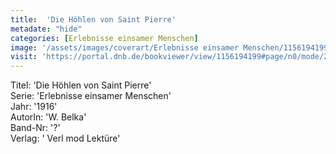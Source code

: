 ```yaml
---
title:  'Die Höhlen von Saint Pierre'
metadate: "hide"
categories: [Erlebnisse einsamer Menschen]
image: '/assets/images/coverart/Erlebnisse einsamer Menschen/1156194199_00000010.jpg'
visit: 'https://portal.dnb.de/bookviewer/view/1156194199#page/n0/mode/2up'
---
```

Titel: 'Die Höhlen von Saint Pierre' <br>
Serie: 'Erlebnisse einsamer Menschen' <br>
Jahr: '1916' <br>
AutorIn: 'W. Belka' <br>
Band-Nr: '?' <br>
Verlag: ' Verl mod Lektüre'